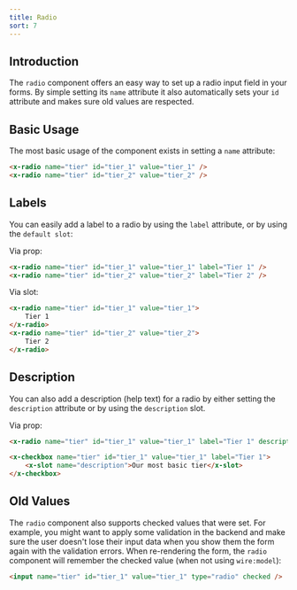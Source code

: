 ```yaml
---
title: Radio
sort: 7
---
```


## Introduction

The `radio` component offers an easy way to set up a radio input field in your forms.
By simple setting its `name` attribute it also automatically sets your `id` attribute and makes
sure old values are respected.

## Basic Usage

The most basic usage of the component exists in setting a `name` attribute:

```html
<x-radio name="tier" id="tier_1" value="tier_1" />
<x-radio name="tier" id="tier_2" value="tier_2" />
```

## Labels

You can easily add a label to a radio by using the `label` attribute, or by using the `default slot`:

Via prop:
```html
<x-radio name="tier" id="tier_1" value="tier_1" label="Tier 1" />
<x-radio name="tier" id="tier_2" value="tier_2" label="Tier 2" />
```

Via slot:
```html
<x-radio name="tier" id="tier_1" value="tier_1">
    Tier 1
</x-radio>
<x-radio name="tier" id="tier_2" value="tier_2">
    Tier 2
</x-radio>
```

## Description

You can also add a description (help text) for a radio by either setting the `description` attribute or 
by using the `description` slot.

Via prop:
```html
<x-radio name="tier" id="tier_1" value="tier_1" label="Tier 1" description="Our most basic tier" />
```

```html
<x-checkbox name="tier" id="tier_1" value="tier_1" label="Tier 1">
    <x-slot name="description">Our most basic tier</x-slot>
</x-checkbox>
```

## Old Values

The `radio` component also supports checked values that were set. For example,
you might want to apply some validation in the backend and make sure the user
doesn't lose their input data when you show them the form again with the validation errors.
When re-rendering the form, the `radio` component will remember the checked value (when not using `wire:model`):

```html
<input name="tier" id="tier_1" value="tier_1" type="radio" checked />
```
